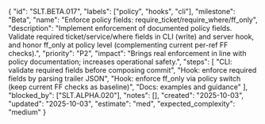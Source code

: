 {
  "id": "SLT.BETA.017",
  "labels": ["policy", "hooks", "cli"],
  "milestone": "Beta",
  "name": "Enforce policy fields: require_ticket/require_where/ff_only",
  "description": "Implement enforcement of documented policy fields. Validate required ticket/service/where fields in CLI (write) and server hook, and honor ff_only at policy level (complementing current per-ref FF checks).",
  "priority": "P2",
  "impact": "Brings real enforcement in line with policy documentation; increases operational safety.",
  "steps": [
    "CLI: validate required fields before composing commit",
    "Hook: enforce required fields by parsing trailer JSON",
    "Hook: enforce ff_only via policy switch (keep current FF checks as baseline)",
    "Docs: examples and guidance"
  ],
  "blocked_by": ["SLT.ALPHA.020"],
  "notes": [],
  "created": "2025-10-03",
  "updated": "2025-10-03",
  "estimate": "med",
  "expected_complexity": "medium"
}

